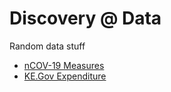 # Discovery @ Data

Random data stuff

- [nCOV-19 Measures](https://nbviewer.jupyter.org/github/bilha-analytics/DataSaysWhat/blob/922e9cd23293abeb52309e8aec5c9a4af384a0e7/ncov19/quick_view_covid-19.ipynb) 
- [KE.Gov Expenditure](https://nbviewer.jupyter.org/github/bilha-analytics/DataSaysWhat/blob/687ee81a6e9a0aa83eb88ee87de9aeeddda3bdd8/NairobiCountyODKK/BudgetData.ipynb)
